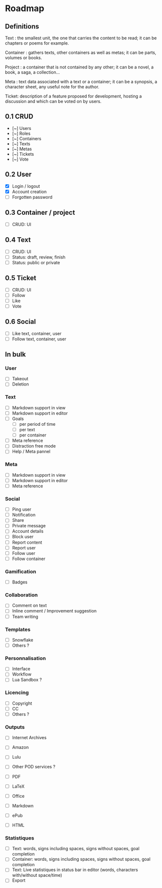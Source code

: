 # Roadmap

## Definitions
Text
: the smallest unit, the one that carries the content to be read; it can be chapters or poems for example.

Container
: gathers texts, other containers as well as metas; it can be parts, volumes or books.

Project 
: a container that is not contained by any other; it can be a novel, a book, a saga, a collection...

Meta
: text data associated with a text or a container; it can be a synopsis, a character sheet, any useful note for the author.

Ticket:
description of a feature proposed for development, hosting a discussion and which can be voted on by users.

## 0.1 CRUD
- [~] Users
- [~] Roles
- [~] Containers
- [~] Texts
- [~] Metas
- [~] Tickets
- [~] Vote

## 0.2 User
- [x] Login / logout
- [x] Account creation
- [ ] Forgotten password

## 0.3 Container / project
- [ ] CRUD: UI

## 0.4 Text
- [ ] CRUD: UI
- [ ] Status: draft, review, finish
- [ ] Status: public or private

## 0.5 Ticket
- [ ] CRUD: UI
- [ ] Follow
- [ ] Like
- [ ] Vote

## 0.6 Social
- [ ] Like text, container, user
- [ ] Follow text, container, user

## In bulk
### User
- [ ] Takeout
- [ ] Deletion

### Text
- [ ] Markdown support in view
- [ ] Markdown support in editor
- [ ] Goals
    - [ ] per period of time
    - [ ] per text
    - [ ] per container
- [ ] Meta reference
- [ ] Distraction free mode
- [ ] Help / Meta pannel

### Meta
- [ ] Markdown support in view
- [ ] Markdown support in editor
- [ ] Meta reference

### Social
- [ ] Ping user
- [ ] Notification
- [ ] Share
- [ ] Private message
- [ ] Account details
- [ ] Block user
- [ ] Report content
- [ ] Report user
- [ ] Follow user
- [ ] Follow container

### Gamification
- [ ] Badges

### Collaboration
- [ ] Comment on text
- [ ] Inline comment / Improvement suggestion
- [ ] Team writing

### Templates
- [ ] Snowflake
- [ ] Others ?

### Personnalisation
- [ ] Interface
- [ ] Workflow
- [ ] Lua Sandbox ?

### Licencing
- [ ] Copyright
- [ ] CC
- [ ] Others ?

### Outputs
- [ ] Internet Archives
- [ ] Amazon
- [ ] Lulu
- [ ] Other POD services ?
- [ ] PDF
- [ ] LaTeX
- [ ] Office
- [ ] Markdown
- [ ] ePub
- [ ] HTML


### Statistiques
- [ ] Text: words, signs including spaces, signs without spaces, goal completion
- [ ] Container: words, signs including spaces, signs without spaces, goal completion
- [ ] Text: Live statistiques in status bar in editor (words, characters with/without space/time)
- [ ] Export